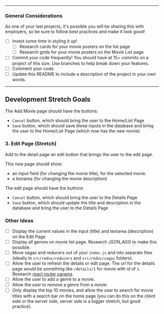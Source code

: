 <!-- # React-Redux with Redux-Sagas

This week you have two separate parts to work on:

1. Adding features to an existing Movie App with React-Redux and Redux-Sagas
2. Practicing SQL

Be sure to do both parts!

---

## Add the Detail View to our Movie App

For this weekend challenge you'll be expanding on a movie management application! We're already able to see movies that exist in our DB. We'll need to be able to see detailed view for each individual movie, including all genres associated with that movie. This is a very common pattern, to go from a list to showing more information about a single item.

## Database Setup

1. Create a database named `saga_movies_weekend`
2. Run the queries from `database.sql` on the `saga_movies_weekend` database

## Install Dependencies

1. `npm install`
2. `npm run server`
3. `npm run client`

## Notes -->

<!-- ### Table Relationships

Genres can be applied to many different movies. Movies can have multiple genres. This is Many-to-Many! Junction Table time!

We've given you the database complete with a junction table and data for `movies_genres`. -->
<!--
### Movie Poster Images

We've added some movie posters in the `public/images` folder, and the database is set up to use them. If you want your own posters, you'll want to add the files there!

--- -->

<!-- ## Feature List

> NOTE: Start by taking inventory of the existing code. Part of the work for setting up sagas has been done for you. -->

<!-- ### Home / List Page -->

<!-- This view is completed already! It displays all of the movies in the movie database.

-   TODO: When a movie poster is clicked, a user should be brought to the `/details` view for that movie. -->

<!-- ### Details Page -->

<!-- This should show all details **including ALL genres** for the selected movie, including title, description, and the image, too! Use Sagas and Redux to handle these requests and data. -->

<!-- -   TODO: The details page should have a `Back to List` button, which should bring the user to the Home/List Page -->

<!-- > Base functionality does not require the movie details to load correctly after refresh of the browser. -->
<!--
> Hint : You can make a GET request for a specific movie. Remember `req.params` and `:id`? -->

---

### General Considerations

As one of your last projects, it's possible you will be sharing this with employers, so be sure to follow best practices and make it look good!

-   [ ] Invest some time in styling it up!
    -   [ ] Research cards for your movie posters on the list page
    -   [ ] Research grids for your movie posters on the Movie List page
-   [ ] Commit your code frequently! You should have at 15+ commits on a project of this size. Use branches to help break down your features.
-   [ ] Comment your code.
-   [ ] Update this README to include a description of the project in your own words.

---

## Development Stretch Goals

<!--
### 1. Add Movie Form -->

<!-- This should show: -->

<!-- -   an input field (for the movie title)
-   an input field (for the movie poster image URL)
-   a textarea (for the movie description)
-   a dropdown (for the genres) -->

The Add Movie page should have the buttons:

-   `Cancel` button, which should bring the user to the Home/List Page
-   `Save` button, which should save these inputs in the database and bring the user to the Home/List Page (which now has the new movie)

<!-- **Base functionality does not require being able to select more than one genre for a new movie** -->

<!-- > Hint: Look at the /api/movie POST route -- it's been made already but is performing 2 queries: one to store the movie information and another to store the genre in the junction table.

> Hint: You'll want to use the genres that are in the db for your dropdown -->

<!-- ### 2. Refresh on Details Page

Allow the app to maintain on refresh our details page.
Research [React Router URL PARAMS](https://reactrouter.com/web/example/url-params) -->

### 3. Edit Page (Stretch)

Add to the detail page an edit button that brings the user to the edit page.

This new page should show:

-   an input field (for changing the movie title), for the selected movie.
-   a textarea (for changing the movie description)

The edit page should have the buttons:

-   `Cancel` button, which should bring the user to the Details Page
-   `Save` button, which should update the title and description in the database and bring the user to the Details Page

### Other Ideas

-   [ ] Display the current values in the input (title) and textarea (description) on the Edit Page
-   [ ] Display all genres on movie list page. Research JSON_AGG to make this possible.
-   [ ] Move sagas and reducers out of your `index.js` and into separate files (ideally in `src/redux/reducers` and `src/redux/sagas` folders).
-   [ ] Allow the user to refresh the details or edit page. The url for the details page would be something like `/details/1` for movie with id of `1`. Research [react router params](https://reacttraining.com/react-router/web/example/url-params).
-   [ ] Allow the user to add a genre to a movie.
-   [ ] Allow the user to remove a genre from a movie.
-   [ ] Only display the top 10 movies, and allow the user to search for movie titles with a search bar on the home page (you can do this on the client side or the server side, server side is a bigger stretch, but good practice).

